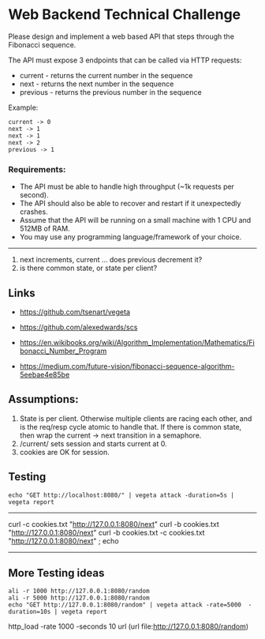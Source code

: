 # Web Backend Technical Challenge

Please design and implement a web based API that steps through the Fibonacci sequence. 

The API must expose 3 endpoints that can be called via HTTP requests:
* current - returns the current number in the sequence
* next - returns the next number in the sequence
* previous - returns the previous number in the sequence

Example:
```
current -> 0
next -> 1
next -> 1
next -> 2
previous -> 1
```

### Requirements:

* The API must be able to handle high throughput (~1k requests per second).
* The API should also be able to recover and restart if it unexpectedly crashes.
* Assume that the API will be running on a small machine with 1 CPU and 512MB of RAM.
* You may use any programming language/framework of your choice.

---

1. next increments, current ... does previous decrement it?
2. is there common state, or state per client?


## Links
- <https://github.com/tsenart/vegeta>
- <https://github.com/alexedwards/scs>

- <https://en.wikibooks.org/wiki/Algorithm_Implementation/Mathematics/Fibonacci_Number_Program>
- <https://medium.com/future-vision/fibonacci-sequence-algorithm-5eebae4e85be>

## Assumptions:

1. State is per client.
	Otherwise multiple clients are racing each other, and is the req/resp
	cycle atomic to handle that.
	If there is common state, then wrap the current -> next transition in a semaphore.
2. /current/ sets session and starts current at 0.
3. cookies are OK for session.

## Testing

~~~
echo "GET http://localhost:8080/" | vegeta attack -duration=5s | vegeta report
~~~

---

curl -c cookies.txt "http://127.0.0.1:8080/next"
curl -b cookies.txt "http://127.0.0.1:8080/next"
curl -b cookies.txt -c cookies.txt "http://127.0.0.1:8080/next" ; echo

---

## More Testing ideas

~~~
ali -r 1000 http://127.0.0.1:8080/random
ali -r 5000 http://127.0.0.1:8080/random
echo "GET http://127.0.0.1:8080/random" | vegeta attack -rate=5000  -duration=10s | vegeta report
~~~

http_load -rate 1000 -seconds 10 url
(url file:http://127.0.0.1:8080/random)

